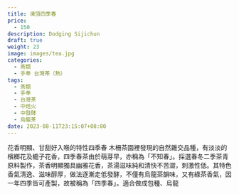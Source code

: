 ```yaml
---
title: 凍頂四季春
price:
  - 150
description: Dodging Sijichun
draft: true
weight: 23
image: images/tea.jpg
categories:
  - 茶類
  - 手奉 台灣茶（熱）
tags:
  - 茶類
  - 手奉
  - 台灣茶
  - 中焙火
  - 中發酵
  - 烏龍茶
date: 2023-08-11T23:15:07+08:00
---
```

 花香明顯、甘甜好入喉的特性四季春  木柵茶園裡發現的自然雜交品種，有淡淡的檳榔花及槴子花香，四季春茶由於萌芽早，亦稱為「不知春」。採選春冬二季茶青原料製作，茶香明顯獨具幽雅花香，茶湯滋味純和清快不苦澀，刺激性低。其特色香氣清逸、滋味醇厚，做法逐漸走低發酵，不僅有烏龍茶韻味，又有綠茶香氣，因一年四季皆可產製，故被稱為「四季春」。適合做成包種、烏龍